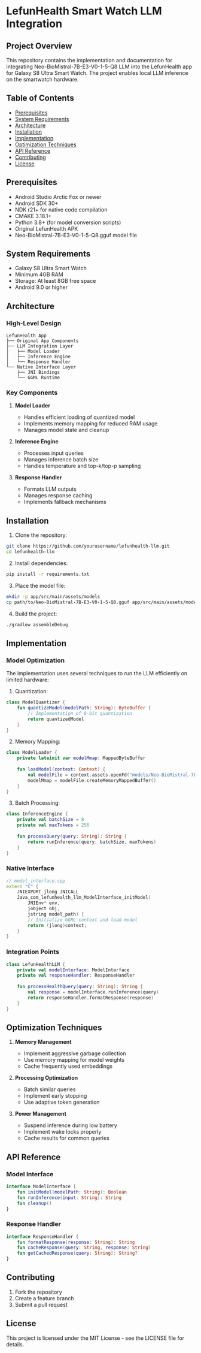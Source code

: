 # LefunHealth Smart Watch LLM Integration

## Project Overview
This repository contains the implementation and documentation for integrating Neo-BioMistral-7B-E3-V0-1-5-Q8 LLM into the LefunHealth app for Galaxy S8 Ultra Smart Watch. The project enables local LLM inference on the smartwatch hardware.

## Table of Contents
- [Prerequisites](#prerequisites)
- [System Requirements](#system-requirements)
- [Architecture](#architecture)
- [Installation](#installation)
- [Implementation](#implementation)
- [Optimization Techniques](#optimization-techniques)
- [API Reference](#api-reference)
- [Contributing](#contributing)
- [License](#license)

## Prerequisites
- Android Studio Arctic Fox or newer
- Android SDK 30+
- NDK r21+ for native code compilation
- CMAKE 3.18.1+
- Python 3.8+ (for model conversion scripts)
- Original LefunHealth APK
- Neo-BioMistral-7B-E3-V0-1-5-Q8.gguf model file

## System Requirements
- Galaxy S8 Ultra Smart Watch
- Minimum 4GB RAM
- Storage: At least 8GB free space
- Android 9.0 or higher

## Architecture

### High-Level Design
```
LefunHealth App
├── Original App Components
├── LLM Integration Layer
│   ├── Model Loader
│   ├── Inference Engine
│   └── Response Handler
└── Native Interface Layer
    ├── JNI Bindings
    └── GGML Runtime
```

### Key Components

1. **Model Loader**
   - Handles efficient loading of quantized model
   - Implements memory mapping for reduced RAM usage
   - Manages model state and cleanup

2. **Inference Engine**
   - Processes input queries
   - Manages inference batch size
   - Handles temperature and top-k/top-p sampling

3. **Response Handler**
   - Formats LLM outputs
   - Manages response caching
   - Implements fallback mechanisms

## Installation

1. Clone the repository:
```bash
git clone https://github.com/yourusername/lefunhealth-llm.git
cd lefunhealth-llm
```

2. Install dependencies:
```bash
pip install -r requirements.txt
```

3. Place the model file:
```bash
mkdir -p app/src/main/assets/models
cp path/to/Neo-BioMistral-7B-E3-V0-1-5-Q8.gguf app/src/main/assets/models/
```

4. Build the project:
```bash
./gradlew assembleDebug
```

## Implementation

### Model Optimization
The implementation uses several techniques to run the LLM efficiently on limited hardware:

1. Quantization:
```kotlin
class ModelQuantizer {
    fun quantizeModel(modelPath: String): ByteBuffer {
        // Implementation of 8-bit quantization
        return quantizedModel
    }
}
```

2. Memory Mapping:
```kotlin
class ModelLoader {
    private lateinit var modelMmap: MappedByteBuffer
    
    fun loadModel(context: Context) {
        val modelFile = context.assets.openFd("models/Neo-BioMistral-7B-E3-V0-1-5-Q8.gguf")
        modelMmap = modelFile.createMemoryMappedBuffer()
    }
}
```

3. Batch Processing:
```kotlin
class InferenceEngine {
    private val batchSize = 8
    private val maxTokens = 256
    
    fun processQuery(query: String): String {
        return runInference(query, batchSize, maxTokens)
    }
}
```

### Native Interface
```cpp
// model_interface.cpp
extern "C" {
    JNIEXPORT jlong JNICALL
    Java_com_lefunhealth_llm_ModelInterface_initModel(
        JNIEnv* env,
        jobject obj,
        jstring model_path) {
        // Initialize GGML context and load model
        return (jlong)context;
    }
}
```

### Integration Points
```kotlin
class LefunHealthLLM {
    private val modelInterface: ModelInterface
    private val responseHandler: ResponseHandler
    
    fun processHealthQuery(query: String): String {
        val response = modelInterface.runInference(query)
        return responseHandler.formatResponse(response)
    }
}
```

## Optimization Techniques

1. **Memory Management**
   - Implement aggressive garbage collection
   - Use memory mapping for model weights
   - Cache frequently used embeddings

2. **Processing Optimization**
   - Batch similar queries
   - Implement early stopping
   - Use adaptive token generation

3. **Power Management**
   - Suspend inference during low battery
   - Implement wake locks properly
   - Cache results for common queries

## API Reference

### Model Interface
```kotlin
interface ModelInterface {
    fun initModel(modelPath: String): Boolean
    fun runInference(input: String): String
    fun cleanup()
}
```

### Response Handler
```kotlin
interface ResponseHandler {
    fun formatResponse(response: String): String
    fun cacheResponse(query: String, response: String)
    fun getCachedResponse(query: String): String?
}
```

## Contributing
1. Fork the repository
2. Create a feature branch
3. Submit a pull request

## License
This project is licensed under the MIT License - see the LICENSE file for details.
